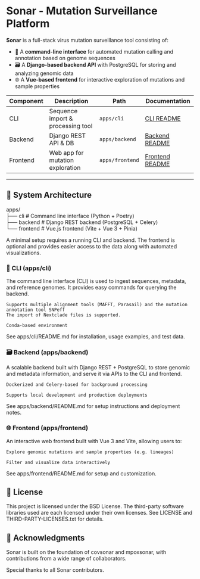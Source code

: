 # Sonar - Mutation Surveillance Platform

**Sonar** is a full-stack virus mutation surveillance tool consisting of:
- 🧬 A **command-line interface** for automated mutation calling and annotation based on genome sequences
- 🗃️ A **Django-based backend API** with PostgreSQL for storing and analyzing genomic data
- 🌐 A **Vue-based frontend** for interactive exploration of mutations and sample properties

| Component | Description                      | Path            | Documentation                                |
| --------- | -------------------------------- | --------------- | -------------------------------------------- |
| CLI       | Sequence import & processing tool    | `apps/cli`      | [CLI README](./apps/cli/README.md)       |
| Backend   | Django REST API & DB             | `apps/backend`  | [Backend README](./apps/backend/README.md)   |
| Frontend  | Web app for mutation exploration | `apps/frontend` | [Frontend README](./apps/frontend/README.md) |


---

## 🧭 System Architecture
apps/<br>
├── cli # Command line interface (Python + Poetry)<br>
├── backend # Django REST backend (PostgreSQL + Celery)<br>
└── frontend # Vue.js frontend (Vite + Vue 3 + Pinia)

A minimal setup requires a running CLI and backend. The frontend is optional and provides easier access to the data along with automated visualizations.

### 🧬 CLI (apps/cli)

The command line interface (CLI) is used to ingest sequences, metadata, and reference genomes. It provides easy commands for querying the backend.

    Supports multiple alignment tools (MAFFT, Parasail) and the mutation annotation tool SNPeff
    The import of Nextclade files is supported.

    Conda-based environment

See apps/cli/README.md for installation, usage examples, and test data.

### 🗃️ Backend (apps/backend)

A scalable backend built with Django REST + PostgreSQL to store genomic and metadata information, and serve it via APIs to the CLI and frontend.

    Dockerized and Celery-based for background processing

    Supports local development and production deployments

See apps/backend/README.md for setup instructions and deployment notes.

### 🌐 Frontend (apps/frontend)

An interactive web frontend built with Vue 3 and Vite, allowing users to:

    Explore genomic mutations and sample properties (e.g. lineages)

    Filter and visualize data interactively

See apps/frontend/README.md for setup and customization.

## 📄 License

This project is licensed under the BSD License.
The third-party software libraries used are each licensed under their own licenses.
See LICENSE and THIRD-PARTY-LICENSES.txt for details.

## 🙏 Acknowledgments

Sonar is built on the foundation of covsonar and mpoxsonar, with contributions from a wide range of collaborators.

Special thanks to all Sonar contributors.
